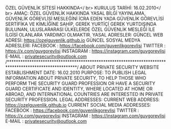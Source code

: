ÖZEL GÜVENLİK SİTESİ HAKKINDA</ br>
KURULUŞ TARİHİ: 16.02.2010</ br>
AMAÇ: ÖZEL GÜVENLİK HAKKINDA YASAL BİLGİ YAYINLAMA, GÜVENLİK GÖREVLİSİ MESLEĞİNİ İCRA EDEN YADA GÜVENLİK GÖREVLİSİ SERTİFİKA VE KİMLİĞİNE SAHİP,
GEREK YURTİÇİ GEREK YURTDIŞINDA BULUNAN, ULUSLARARASI ÜLKELERDE ÖZEL GÜVENLİK MESLEĞİ İLE İLGİSİ OLANLARA YARDIMCI OLMAKTIR.
YASAL ADRESLER:
GÜNCEL WEB ADRESİ: https://ozelguvenlik.github.io
GÜNCEL SOSYAL MEDYA ADRESLERİ:
FACEBOOK : https://facebook.com/guvenlikgorevlisi
TWITTER : https://x.com/guvgorevlisi
INSTAGRAM : https://instagram.com/guvgorevlisi
E-MAIL : privatesecurity@outlook.com
/*******************************************************************************************************/
ABOUT PRIVATE SECURITY WEBSITE
ESTABLISHMENT DATE: 16.02.2010
PURPOSE: TO PUBLISH LEGAL INFORMATION ABOUT PRIVATE SECURITY, TO HELP THOSE WHO PERFORM THE SECURITY GUARD PROFESSION OR HAVE A SECURITY GUARD CERTIFICATE AND IDENTITY,
WHERE LOCATED AT HOME OR ABROAD, AND INTERNATIONAL COUNTRIES ARE INTERESTED IN PRIVATE SECURITY PROFESSION.
LEGAL ADDRESSES:
CURRENT WEB ADDRESS: https://ozelguvenlik.github.io
CURRENT SOCIAL MEDIA ADDRESSES:
FACEBOOK : https://facebook.com/guvenlikgorevlisi
TWITTER : https://x.com/guvgorevlisi
INSTAGRAM : https://instagram.com/guvgorevlisi
E-MAIL : privatesecurity@outlook.com
